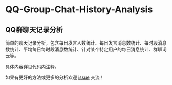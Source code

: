 # QQ-Group-Chat-History-Analysis
## QQ群聊天记录分析
简单的聊天记录分析，包含每日发言人数统计、每日发言消息数统计、每时段消息数统计、平均每日每时段消息数统计、针对某个特定用户的每日消息统计、群聊词云等。

具体内容详见代码内注释。

如果有更好的方法或更多的分析欢迎 [issue](https://github.com/JesKi13567/QQ-Group-Chat-History-Analysis/issues) 交流！